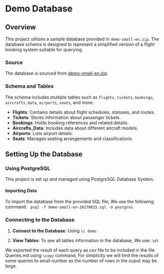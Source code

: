 # Demo Database

## Overview

This project utilizes a sample database provided in `demo-small-en.zip`. The database schema is designed to represent a simplified version of a flight booking system suitable for querying.

### Source

The database is sourced from [demo-small-en.zip](https://edu.postgrespro.com/demo-small-en.zip).

### Schema and Tables

The schema includes multiple tables such as `flights`, `tickets`, `bookings`, `aircrafts_data`, `airports`, `seats`, and more:

- **Flights**: Contains details about flight schedules, statuses, and routes.
- **Tickets**: Stores information about passenger tickets.
- **Bookings**: Holds booking references and related details.
- **Aircrafts_Data**: Includes data about different aircraft models.
- **Airports**: Lists airport details.
- **Seats**: Manages seating arrangements and classifications.

## Setting Up the Database

### Using PostgreSQL

This project is set up and managed using PostgreSQL Database System.

#### Importing Data
To import the database from the provided SQL file,  We use the following command:
``` psql -f demo-small-en-20170815.sql -U postgres```

### Connecting to the Database  

1. **Connect to the Database**: Using ```\c demo```

2. **View Tables**: To see all tables information in the database, We use: ```\dt```

We exported the result of each query as csv file to be included in the file Queries.md using ```\copy``` command, For simplicity we will limit the results of some queries to small number as the number of rows in the ouput may be large.
